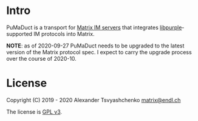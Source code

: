 Intro
=====

PuMaDuct is a transport for [Matrix IM servers](https://matrix.org) that integrates [libpurple](https://developer.pidgin.im/wiki/WhatIsLibpurple)-supported IM protocols into Matrix.

**NOTE**: as of 2020-09-27 PuMaDuct needs to be upgraded to the latest version of the Matrix protocol spec. I expect to carry the upgrade process over the course of 2020-10.

License
=======

Copyright (C) 2019 - 2020 Alexander Tsvyashchenko <matrix@endl.ch>

The license is [GPL v3](https://www.gnu.org/licenses/gpl-3.0.html).
